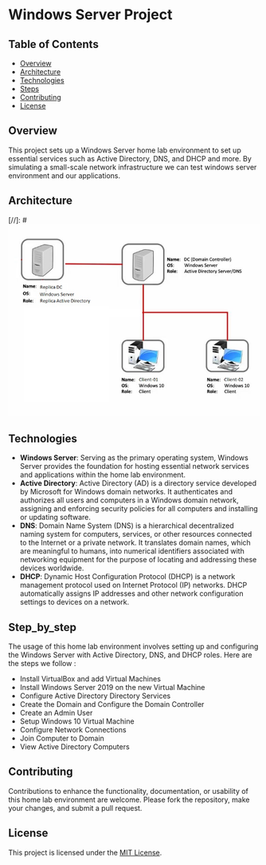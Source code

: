 # Windows Server Project
## Table of Contents

- [Overview](#overview)
- [Architecture](#architecture)
- [Technologies](#technologies)
- [Steps](#Step_by_step)
- [Contributing](#contributing)
- [License](#license)

## Overview

This project sets up a Windows Server home lab environment to set up essential services such as Active Directory, DNS, and DHCP and more. By simulating a small-scale network infrastructure we can test windows server environment and our applications.

## Architecture

[//]: # ![alt text](<Diagram-system.JPG>)

## Technologies

- **Windows Server**: Serving as the primary operating system, Windows Server provides the foundation for hosting essential network services and applications within the home lab environment.
- **Active Directory**: Active Directory (AD) is a directory service developed by Microsoft for Windows domain networks. It authenticates and authorizes all users and computers in a Windows domain network, assigning and enforcing security policies for all computers and installing or updating software.
- **DNS**: Domain Name System (DNS) is a hierarchical decentralized naming system for computers, services, or other resources connected to the Internet or a private network. It translates domain names, which are meaningful to humans, into numerical identifiers associated with networking equipment for the purpose of locating and addressing these devices worldwide.
- **DHCP**: Dynamic Host Configuration Protocol (DHCP) is a network management protocol used on Internet Protocol (IP) networks. DHCP automatically assigns IP addresses and other network configuration settings to devices on a network.

## Step_by_step

The usage of this home lab environment involves setting up and configuring the Windows Server with Active Directory, DNS, and DHCP roles. Here are the steps we follow :
- Install VirtualBox and add Virtual Machines
- Install Windows Server 2019 on the new Virtual Machine
- Configure Active Directory Directory Services
- Create the Domain and Configure the Domain Controller
- Create an Admin User
- Setup Windows 10 Virtual Machine
- Configure Network Connections
- Join Computer to Domain
- View Active Directory Computers

## Contributing

Contributions to enhance the functionality, documentation, or usability of this home lab environment are welcome. Please fork the repository, make your changes, and submit a pull request.

## License

This project is licensed under the [MIT License](LICENSE).